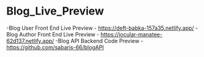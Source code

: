 # Blog_Live_Preview
-Blog User Front End Live Preview - https://deft-babka-157a35.netlify.app/
-Blog Author Front End Live Preview - https://jocular-manatee-62d137.netlify.app/
-Blog API Backend Code Preview - https://github.com/sabaris-66/blogAPI
